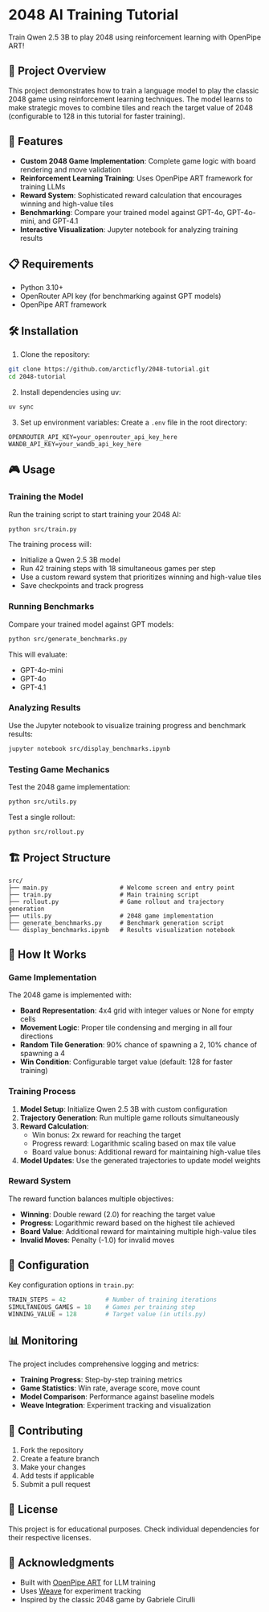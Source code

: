 # 2048 AI Training Tutorial

Train Qwen 2.5 3B to play 2048 using reinforcement learning with OpenPipe ART!

## 🎯 Project Overview

This project demonstrates how to train a language model to play the classic 2048 game using reinforcement learning techniques. The model learns to make strategic moves to combine tiles and reach the target value of 2048 (configurable to 128 in this tutorial for faster training).

## 🚀 Features

- **Custom 2048 Game Implementation**: Complete game logic with board rendering and move validation
- **Reinforcement Learning Training**: Uses OpenPipe ART framework for training LLMs
- **Reward System**: Sophisticated reward calculation that encourages winning and high-value tiles
- **Benchmarking**: Compare your trained model against GPT-4o, GPT-4o-mini, and GPT-4.1
- **Interactive Visualization**: Jupyter notebook for analyzing training results

## 📋 Requirements

- Python 3.10+
- OpenRouter API key (for benchmarking against GPT models)
- OpenPipe ART framework

## 🛠️ Installation

1. Clone the repository:

```bash
git clone https://github.com/arcticfly/2048-tutorial.git
cd 2048-tutorial
```

2. Install dependencies using uv:

```bash
uv sync
```

3. Set up environment variables:
   Create a `.env` file in the root directory:

```env
OPENROUTER_API_KEY=your_openrouter_api_key_here
WANDB_API_KEY=your_wandb_api_key_here
```

## 🎮 Usage

### Training the Model

Run the training script to start training your 2048 AI:

```bash
python src/train.py
```

The training process will:

- Initialize a Qwen 2.5 3B model
- Run 42 training steps with 18 simultaneous games per step
- Use a custom reward system that prioritizes winning and high-value tiles
- Save checkpoints and track progress

### Running Benchmarks

Compare your trained model against GPT models:

```bash
python src/generate_benchmarks.py
```

This will evaluate:

- GPT-4o-mini
- GPT-4o
- GPT-4.1

### Analyzing Results

Use the Jupyter notebook to visualize training progress and benchmark results:

```bash
jupyter notebook src/display_benchmarks.ipynb
```

### Testing Game Mechanics

Test the 2048 game implementation:

```bash
python src/utils.py
```

Test a single rollout:

```bash
python src/rollout.py
```

## 🏗️ Project Structure

```
src/
├── main.py                    # Welcome screen and entry point
├── train.py                   # Main training script
├── rollout.py                 # Game rollout and trajectory generation
├── utils.py                   # 2048 game implementation
├── generate_benchmarks.py     # Benchmark generation script
└── display_benchmarks.ipynb   # Results visualization notebook
```

## 🎯 How It Works

### Game Implementation

The 2048 game is implemented with:

- **Board Representation**: 4x4 grid with integer values or None for empty cells
- **Movement Logic**: Proper tile condensing and merging in all four directions
- **Random Tile Generation**: 90% chance of spawning a 2, 10% chance of spawning a 4
- **Win Condition**: Configurable target value (default: 128 for faster training)

### Training Process

1. **Model Setup**: Initialize Qwen 2.5 3B with custom configuration
2. **Trajectory Generation**: Run multiple game rollouts simultaneously
3. **Reward Calculation**:
   - Win bonus: 2x reward for reaching the target
   - Progress reward: Logarithmic scaling based on max tile value
   - Board value bonus: Additional reward for maintaining high-value tiles
4. **Model Updates**: Use the generated trajectories to update model weights

### Reward System

The reward function balances multiple objectives:

- **Winning**: Double reward (2.0) for reaching the target value
- **Progress**: Logarithmic reward based on the highest tile achieved
- **Board Value**: Additional reward for maintaining multiple high-value tiles
- **Invalid Moves**: Penalty (-1.0) for invalid moves

## 🔧 Configuration

Key configuration options in `train.py`:

```python
TRAIN_STEPS = 42           # Number of training iterations
SIMULTANEOUS_GAMES = 18    # Games per training step
WINNING_VALUE = 128        # Target value (in utils.py)
```

## 📊 Monitoring

The project includes comprehensive logging and metrics:

- **Training Progress**: Step-by-step training metrics
- **Game Statistics**: Win rate, average score, move count
- **Model Comparison**: Performance against baseline models
- **Weave Integration**: Experiment tracking and visualization

## 🤝 Contributing

1. Fork the repository
2. Create a feature branch
3. Make your changes
4. Add tests if applicable
5. Submit a pull request

## 📄 License

This project is for educational purposes. Check individual dependencies for their respective licenses.

## 🙏 Acknowledgments

- Built with [OpenPipe ART](https://github.com/OpenPipe/OpenPipe) for LLM training
- Uses [Weave](https://github.com/wandb/weave) for experiment tracking
- Inspired by the classic 2048 game by Gabriele Cirulli
